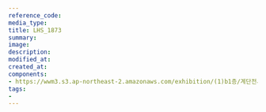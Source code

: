 ```yaml
---
reference_code:
media_type:
title: LHS_1873
summary:
image:
description:
modified_at:
created_at:
components:
- https://wwm3.s3.ap-northeast-2.amazonaws.com/exhibition/(1)b1층/계단전시(호소의벽)/LHS_1873.jpg
tags:
-
---
```

